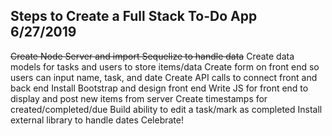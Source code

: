 Steps to Create a Full Stack To-Do App
6/27/2019
---------------------------
~~Create Node Server and import Sequelize to handle data~~
Create data models for tasks and users to store items/data
Create form on front end so users can input name, task, and date
Create API calls to connect front and back end
Install Bootstrap and design front end
Write JS for front end to display and post new items from server
Create timestamps for created/completed/due
Build ability to edit a task/mark as completed
Install external library to handle dates
Celebrate!
